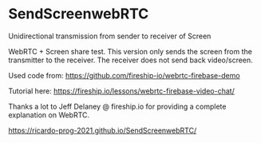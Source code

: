 # SendScreenwebRTC
Unidirectional transmission from sender to receiver of Screen

WebRTC + Screen share test. This version only sends the screen from the transmitter to the receiver. The receiver does not send back video/screen.

Used code from: https://github.com/fireship-io/webrtc-firebase-demo

Tutorial here: https://fireship.io/lessons/webrtc-firebase-video-chat/

Thanks a lot to Jeff Delaney @ fireship.io for providing a complete explanation on WebRTC.

https://ricardo-prog-2021.github.io/SendScreenwebRTC/
